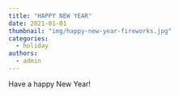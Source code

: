 ```yaml
---
title: "HAPPY NEW YEAR"
date: 2021-01-01
thumbnail: "img/happy-new-year-fireworks.jpg"
categories: 
  - holiday
authors: 
  - admin
---
```


Have a happy New Year!
